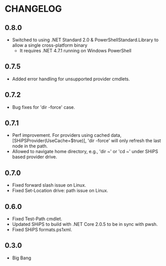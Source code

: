 CHANGELOG
========
## 0.8.0
* Switched to using .NET Standard 2.0 & PowerShellStandard.Library to allow a single cross-platform binary
   - It requires .NET 4.7.1 running on Windows PowerShell
  
## 0.7.5
* Added error handling for unsupported provider cmdlets.
## 0.7.2
* Bug fixes for 'dir -force' case.
## 0.7.1
* Perf improvement. For providers using cached data, [SHiPSProvider(UseCache=$true)], 'dir -force' will only refresh the last node in the path.
* Allowed to navigate home directory, e.g., 'dir ~' or 'cd ~' under SHiPS based provider drive.
## 0.7.0
* Fixed forward slash issue on Linux.
* Fixed Set-Location drive: path issue on Linux.
## 0.6.0
* Fixed Test-Path cmdlet.
* Updated SHiPS to build with .NET Core 2.0.5 to be in sync with pwsh.
* Fixed SHiPS formats.ps1xml.
## 0.3.0
* Big Bang
